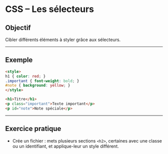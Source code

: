 # CSS – Les sélecteurs

## Objectif
Cibler différents éléments à styler grâce aux sélecteurs.

---

## Exemple

```html
<style>
h1 { color: red; }
.important { font-weight: bold; }
#note { background: yellow; }
</style>
```

```html
<h1>Titre</h1>
<p class="important">Texte important</p>
<p id="note">Note spéciale</p>
```

---

## Exercice pratique

- Crée un fichier : mets plusieurs sections `<h2>`, certaines avec une classe ou un identifiant, et applique-leur un style différent.